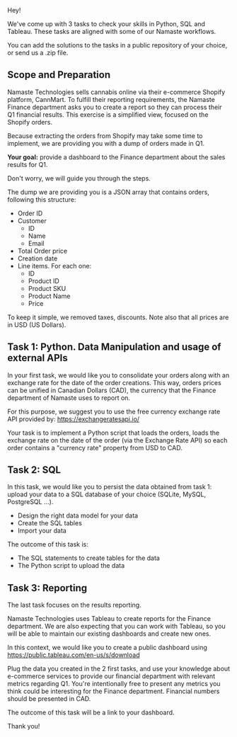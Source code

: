 Hey!

We've come up with 3 tasks to check your skills in Python, SQL and Tableau.
These tasks are aligned with some of our Namaste workflows.

You can add the solutions to the tasks in a public repository of your choice, or send us a .zip file.

## Scope and Preparation
Namaste Technologies sells cannabis online via their e-commerce Shopify platform, CannMart.
To fulfill their reporting requirements, the Namaste Finance department asks you to create a report so they can process their Q1 financial results.
This exercise is a simplified view, focused on the Shopify orders.

Because extracting the orders from Shopify may take some time to implement, we are providing you with a dump of orders made in Q1. 

**Your goal:** provide a dashboard to the Finance department about the sales results for Q1.

Don't worry, we will guide you through the steps.

The dump we are providing you is a JSON array that contains orders, following this structure:
* Order ID
* Customer
	* ID
	* Name
	* Email
* Total Order price
* Creation date
* Line items. For each one:
  * ID
  * Product ID
  * Product SKU
  * Product Name
  * Price

To keep it simple, we removed taxes, discounts. Note also that all prices are in USD (US Dollars).

## Task 1: Python. Data Manipulation and usage of external APIs
In your first task, we would like you to consolidate your orders along with an exchange rate for the date of the order creations. This way, orders prices can be unified in Canadian Dollars (CAD), the currency that the Finance department of Namaste uses to report on.

For this purpose, we suggest you to use the free currency exchange rate API provided by: https://exchangeratesapi.io/

Your task is to implement a Python script that loads the orders, loads the exchange rate on the date of the order (via the Exchange Rate API) so each order contains a "currency rate" property from USD to CAD.

## Task 2: SQL
In this task, we would like you to persist the data obtained from task 1: upload your data to a SQL database of your choice (SQLite, MySQL, PostgreSQL ...).

- Design the right data model for your data
- Create the SQL tables
- Import your data

The outcome of this task is:
- The SQL statements to create tables for the data
- The Python script to upload the data

## Task 3: Reporting
The last task focuses on the results reporting.

Namaste Technologies uses Tableau to create reports for the Finance department.
We are also expecting that you can work with Tableau, so you will be able to maintain our existing dashboards and create new ones.

In this context, we would like you to create a public dashboard using https://public.tableau.com/en-us/s/download

Plug the data you created in the 2 first tasks, and use your knowledge about e-commerce services to provide our financial department with relevant metrics regarding Q1. You're intentionally free to present any metrics you think could be interesting for the Finance department.
Financial numbers should be presented in CAD.

The outcome of this task will be a link to your dashboard.

Thank you!
